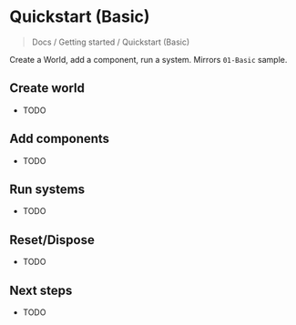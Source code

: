 # Quickstart (Basic)

> Docs / Getting started / Quickstart (Basic)

Create a World, add a component, run a system. Mirrors `01-Basic` sample.

## Create world

- TODO

## Add components

- TODO

## Run systems

- TODO

## Reset/Dispose

- TODO

## Next steps

- TODO
